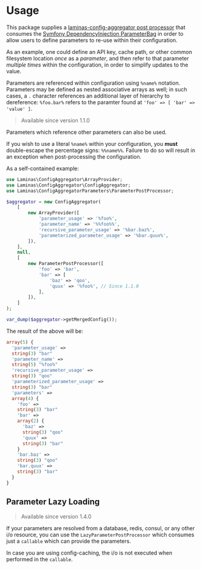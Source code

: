 # Usage

This package supplies a [laminas-config-aggregator post processor](https://docs.laminas.dev/laminas-config-aggregator/config-post-processors/)
that consumes the [Symfony DependencyInjection ParameterBag](https://symfony.com/doc/current/configuration/using_parameters_in_dic.html)
in order to allow users to define parameters to re-use within their
configuration.

As an example, one could define an API key, cache path, or other common
filesystem location _once_ as a _parameter_, and then refer to that parameter
_multiple times_ within the configuration, in order to simplify updates to the
value.

Parameters are referenced within configuration using `%name%` notation.
Parameters may be defined as nested associative arrays as well; in such cases, a
`.` character references an additional layer of hierarchy to dereference:
`%foo.bar%` refers to the paramter found at `'foo' => [ 'bar' => 'value' ]`.

> Available since version 1.1.0 

Parameters which reference other parameters can also be used.

If you wish to use a literal `%name%` within your configuration, you **must**
double-escape the percentage signs: `%%name%%`. Failure to do so will result in
an exception when post-processing the configuration.

As a self-contained example:

```php
use Laminas\ConfigAggregator\ArrayProvider;
use Laminas\ConfigAggregator\ConfigAggregator;
use Laminas\ConfigAggregatorParameters\ParameterPostProcessor;

$aggregator = new ConfigAggregator(
    [
        new ArrayProvider([
            'parameter_usage' => '%foo%',
            'parameter_name' => '%%foo%%',
            'recursive_parameter_usage' => '%bar.baz%',
            'parameterized_parameter_usage' => '%bar.quux%',
        ]),
    ],
    null,
    [
        new ParameterPostProcessor([
            'foo' => 'bar',
            'bar' => [
                'baz' => 'qoo',
                'quux' => '%foo%', // Since 1.1.0
            ],
        ]),
    ]
);

var_dump($aggregator->getMergedConfig());
```

The result of the above will be:

```php
array(5) {
  'parameter_usage' =>
  string(3) "bar"
  'parameter_name' =>
  string(5) "%foo%"
  'recursive_parameter_usage' =>
  string(3) "qoo"
  'parameterized_parameter_usage' =>
  string(3) "bar"
  'parameters' =>
  array(4) {
    'foo' =>
    string(3) "bar"
    'bar' =>
    array(2) {
      'baz' =>
      string(3) "qoo"
      'quux' =>
      string(3) "bar"
    }
    'bar.baz' =>
    string(3) "qoo"
    'bar.quux' =>
    string(3) "bar"
  }
}
```

## Parameter Lazy Loading

> Available since version 1.4.0 

If your parameters are resolved from a database, redis, consul, or any other i/o
resource, you can use the `LazyParameterPostProcessor` which consumes just a
`callable` which can provide the parameters.

In case you are using config-caching, the i/o is not executed when performed in
the `callable`.
